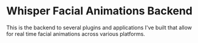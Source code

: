 # Whisper Facial Animations Backend
This is the backend to several plugins and applications I've built that allow for real time facial animations across various platforms.
